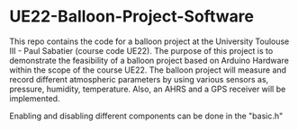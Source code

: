 # UE22-Balloon-Project-Software
This repo contains the code for a balloon project at the University Toulouse III - Paul Sabatier (course code UE22). The purpose of this project is to demonstrate the feasibility of a balloon project based on Arduino Hardware within the scope of the course UE22. The balloon project will measure and record different atmospheric parameters by using various sensors as, pressure, humidity, temperature. Also, an AHRS and a GPS receiver will be implemented.

Enabling and disabling different components can be done in the "basic.h"
